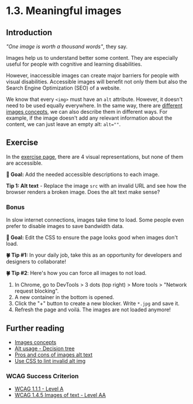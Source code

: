 # 1.3. Meaningful images

## Introduction

_"One image is worth a thousand words"_, they say.

Images help us to understand better some content. They are especially useful for people with cognitive and learning disabilities.

However, inaccessible images can create major barriers for people with visual disabilities. Accessible images will benefit not only them but also the Search Engine Optimization (SEO) of a website.

We know that every `<img>` must have an `alt` attribute. However, it doesn't need to be used equally everywhere.
In the same way, there are [different images concepts](https://www.w3.org/WAI/tutorials/images), we can also describe them in different ways.
For example, if the image doesn't add any relevant information about the content, we can just leave an empty alt: `alt=""`.

## Exercise

In the [exercise page](../exercises/1.3.html),
there are 4 visual representations, but none of them are accessible.

**🎯 Goal:** Add the needed accessible descriptions to each image.

**Tip 1: Alt text** - Replace the image `src` with an invalid URL and see how the browser renders a broken image. Does the alt text make sense?

### Bonus

In slow internet connections, images take time to load. Some people even prefer to disable images to save bandwidth data.

**🎯 Goal:** Edit the CSS to ensure the page looks good when images don't load.

**🍀 Tip #1:** In your daily job, take this as an opportunity for developers and designers to collaborate!

**🍀 Tip #2**: Here's how you can force all images to not load.

1. In Chrome, go to DevTools > 3 dots (top right) > More tools > "Network request blocking".
2. A new container in the bottom is opened.
3. Click the "+" button to create a new blocker. Write `*.jpg` and save it.
4. Refresh the page and voilá. The images are not loaded anymore!

## Further reading

- [Images concepts](https://www.w3.org/WAI/tutorials/images)
- [Alt usage - Decision tree](https://www.w3.org/wai/tutorials/images/decision-tree/)
- [Pros and cons of images alt text](https://twitter.com/thingskatedid/status/1360331792067166208?s=20)
- [Use CSS to lint invalid alt img](https://twitter.com/geoffreycrofte/status/1274652138854121474?s=21)

### WCAG Success Criterion

- [WCAG 1.1.1 - Level A](https://www.w3.org/TR/WCAG21/#text-alternatives)
- [WCAG 1.4.5 Images of text - Level AA](https://www.w3.org/TR/WCAG21/#images-of-text)
